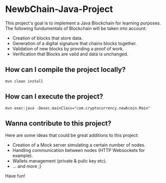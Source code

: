# NewbChain-Java-Project

This project's goal is to implement a Java Blockchain for learning purposes. The following fundumentals of Blockchain will be taken into account:

* Creation of blocks that store data.
* Generation of a digital signature that chains blocks together.
* Validation of new blocks by providing a proof of work.
* Verification that Blocks are valid and data is unchanged.

## How can I compile the project locally?

```
mvn clean install
```

## How can I execute the project?

```
mvn exec:java -Dexec.mainClass="com.cryptocurrency.newbcoin.Main"
```

## Wanna contribute to this project?

Here are some ideas that could be great additions to this project:

* Creation of a Mock server simulating a certain number of nodes.
* Handling communication between nodes (HTTP Websockets for example).
* Wallets management (private & pulic key etc).
* ... and more ;)

Have fun!